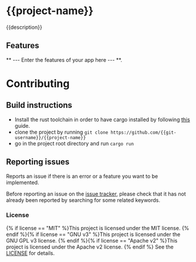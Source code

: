 # {{project-name}}
{{description}}

## Features
** --- Enter the features of your app here --- **.

# Contributing

## Build instructions

* Install the rust toolchain in order to have cargo installed by following
  [this](https://www.rust-lang.org/tools/install) guide.
* clone the project by running `git clone https://github.com/{{git-username}}/{{project-name}}`
* go in the project root directory and run `cargo run`

## Reporting issues

Reports an issue if there is an error or a feature you want to be implemented.

Before reporting an issue on the
[issue tracker](https://github.com/{{git-username}}/{{project-name}}/issues),
please check that it has not already been reported by searching for some related
keywords.

### License
{% if license == "MIT" %}This project is licensed under the MIT license.
{% endif %}{% if license == "GNU v3" %}This project is licensed under the GNU GPL v3 license.
{% endif %}{% if license == "Apache v2" %}This project is licensed under the Apache v2 license.
{% endif %}
See the [LICENSE](LICENSE) for details.